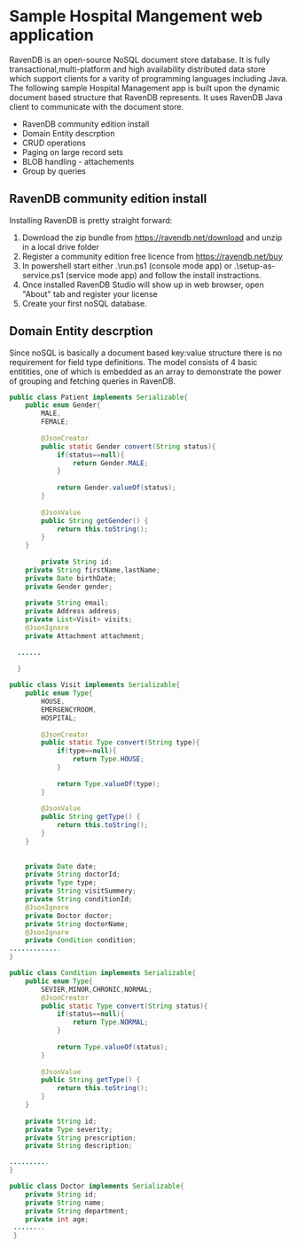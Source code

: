 # Sample Hospital Mangement web application
RavenDB is an open-source NoSQL document store database. It is fully transactional,multi-platform and high availability distributed data store which support clients for a varity of programming languages including Java.
The following sample Hospital Management app is built upon the dynamic document based structure that RavenDB represents.
It uses RavenDB Java client to communicate with the document store.


* RavenDB community edition install
* Domain Entity descrption
* CRUD operations
* Paging on large record sets
* BLOB handling - attachements
* Group by queries

## RavenDB community edition install
Installing RavenDB is pretty straight forward:
1. Download the zip bundle from https://ravendb.net/download and unzip in a local drive folder
2. Register a community edition free licence from https://ravendb.net/buy
3. In powershell start either .\run.ps1 (console mode app) or .\setup-as-service.ps1 (service mode app) and follow the install instractions.
4. Once installed RavenDB Studio will show up in web browser, open "About" tab and register your license
5. Create your first noSQL database.

## Domain Entity descrption
Since noSQL is basically a document based key:value structure there is no requirement for field type definitions. The model consists of
4 basic entitities, one of which is embedded as an array to demonstrate the power of grouping and fetching queries in RavenDB.

```java
public class Patient implements Serializable{
    public enum Gender{
    	MALE,
    	FEMALE;
        
    	@JsonCreator
        public static Gender convert(String status){
            if(status==null){
                return Gender.MALE;
            }
            
            return Gender.valueOf(status);
        }
        
        @JsonValue
        public String getGender() {        
            return this.toString();
        }    	
    }
	
        private String id;
	private String firstName,lastName;
	private Date birthDate;
	private Gender gender;
	
	private String email;
	private Address address;
	private List<Visit> visits;
	@JsonIgnore
	private Attachment attachment;
  
  ......
  
  }
```  
  
```java
public class Visit implements Serializable{
    public enum Type{
    	HOUSE,
    	EMERGENCYROOM,
    	HOSPITAL;
        
    	@JsonCreator
        public static Type convert(String type){
            if(type==null){
                return Type.HOUSE;
            }
            
            return Type.valueOf(type);
        }
        
        @JsonValue
        public String getType() {        
            return this.toString();
        }    	
    }
	
    	
	private Date date;
	private String doctorId;	
	private Type type;
	private String visitSummery;
	private String conditionId;
	@JsonIgnore
	private Doctor doctor;
	private String doctorName;
	@JsonIgnore
	private Condition condition;
.............
}	
```

```java
public class Condition implements Serializable{
	public enum Type{
		SEVIER,MINOR,CHRONIC,NORMAL;
    	@JsonCreator
        public static Type convert(String status){
            if(status==null){
                return Type.NORMAL;
            }
            
            return Type.valueOf(status);
        }
        
        @JsonValue
        public String getType() {        
            return this.toString();
        }  
	}
	
	private String id;
	private Type severity;
	private String prescription;
	private String description;

..........
}
```

```java
public class Doctor implements Serializable{
    private String id;
    private String name;
    private String department;
    private int age;
 ........  
 }
 ```
